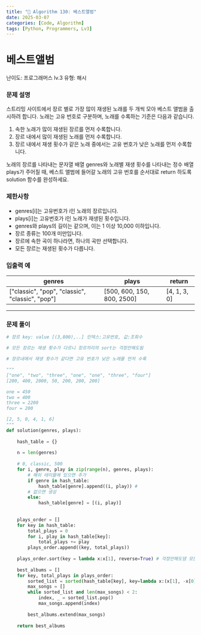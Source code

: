 ```yaml
---
title: "🧠 Algorithm 130: 베스트앨범"
date: 2025-03-07
categories: [Code, Algorithm]
tags: [Python, Programmers, Lv3]
---
```


# 베스트앨범

난이도: 프로그래머스 lv.3
유형: 해시

### **문제 설명**

스트리밍 사이트에서 장르 별로 가장 많이 재생된 노래를 두 개씩 모아 베스트 앨범을 출시하려 합니다. 노래는 고유 번호로 구분하며, 노래를 수록하는 기준은 다음과 같습니다.

1. 속한 노래가 많이 재생된 장르를 먼저 수록합니다.
2. 장르 내에서 많이 재생된 노래를 먼저 수록합니다.
3. 장르 내에서 재생 횟수가 같은 노래 중에서는 고유 번호가 낮은 노래를 먼저 수록합니다.

노래의 장르를 나타내는 문자열 배열 genres와 노래별 재생 횟수를 나타내는 정수 배열 plays가 주어질 때, 베스트 앨범에 들어갈 노래의 고유 번호를 순서대로 return 하도록 solution 함수를 완성하세요.

### 제한사항

- genres[i]는 고유번호가 i인 노래의 장르입니다.
- plays[i]는 고유번호가 i인 노래가 재생된 횟수입니다.
- genres와 plays의 길이는 같으며, 이는 1 이상 10,000 이하입니다.
- 장르 종류는 100개 미만입니다.
- 장르에 속한 곡이 하나라면, 하나의 곡만 선택합니다.
- 모든 장르는 재생된 횟수가 다릅니다.

### 입출력 예

| genres | plays | return |
| --- | --- | --- |
| ["classic", "pop", "classic", "classic", "pop"] | [500, 600, 150, 800, 2500] | [4, 1, 3, 0] |

---

### 문제 풀이

```python
# 장르 key: value [(3,800),..] 인덱스:고유번호, 값:조회수

# 모든 장르는 재생 횟수가 다르니 장르끼리의 sort는 걱정안해도됨

# 장르내에서 재생 횟수가 같다면 고유 번호가 낮은 노래를 먼저 수록

"""
["one", "two", "three", "one", "one", "three", "four"]
[200, 400, 2000, 50, 200, 200, 200]

one = 450
two = 400
three = 2200
four = 200

[2, 5, 0, 4, 1, 6]
"""
def solution(genres, plays):
    
    hash_table = {}
    
    n = len(genres)
    
    # 0, classic, 500
    for i, genre, play in zip(range(n), genres, plays):
        # 해쉬 테이블에 있으면 추가
        if genre in hash_table:
            hash_table[genre].append((i, play)) # 
        # 없으면 생성
        else:
            hash_table[genre] = [(i, play)]
    
    
    plays_order = []
    for key in hash_table:
        total_plays = 0
        for i, play in hash_table[key]:
            total_plays += play
        plays_order.append((key, total_plays))
    
    plays_order.sort(key = lambda x:x[1], reverse=True) # 걱정안해도댐 모든 장르의 재생횟수는 다름
    
    best_albums = []
    for key, total_plays in plays_order:
        sorted_list = sorted(hash_table[key], key=lambda x:(x[1], -x[0]))
        max_songs = []
        while sorted_list and len(max_songs) < 2:
            index, _ = sorted_list.pop()
            max_songs.append(index)
            
        best_albums.extend(max_songs)
        
    return best_albums
```